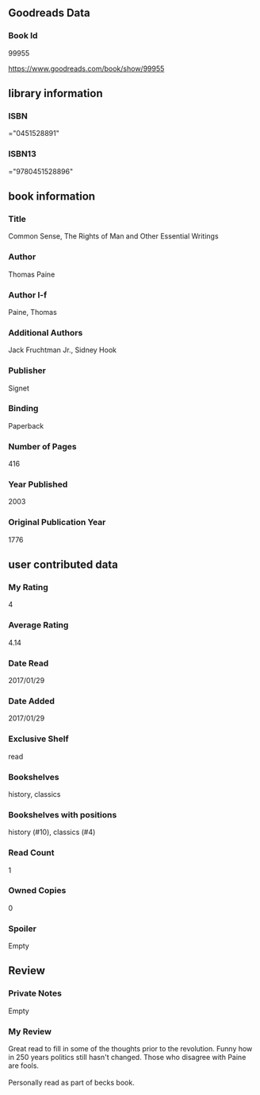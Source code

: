 <!-- This template shows how to bulk convert all columns of data into one markdown file -->
<!-- caveat: substitution key matches column headers from default export. You will get a KeyError if there's a mismatch -->

## Goodreads Data

### Book Id 

99955

https://www.goodreads.com/book/show/99955

## library information

### ISBN 
="0451528891"

### ISBN13 
="9780451528896"

## book information

### Title
Common Sense, The Rights of Man and Other Essential Writings

### Author 
Thomas Paine

### Author l-f 
Paine, Thomas

### Additional Authors
Jack Fruchtman Jr., Sidney Hook

### Publisher 
Signet

### Binding
Paperback

### Number of Pages
416

### Year Published
2003

### Original Publication Year 
1776

## user contributed data

### My Rating
4

### Average Rating
4.14

### Date Read
2017/01/29

### Date Added
2017/01/29

### Exclusive Shelf
read

### Bookshelves
history, classics

### Bookshelves with positions
history (#10), classics (#4)

### Read Count
1

### Owned Copies
0

### Spoiler 
Empty

## Review

### Private Notes
Empty

### My Review
Great read to fill in some of the thoughts prior to the revolution. Funny how in 250 years politics still hasn't changed. Those who disagree with Paine are fools. <br/><br/>Personally read as part of becks book. 
